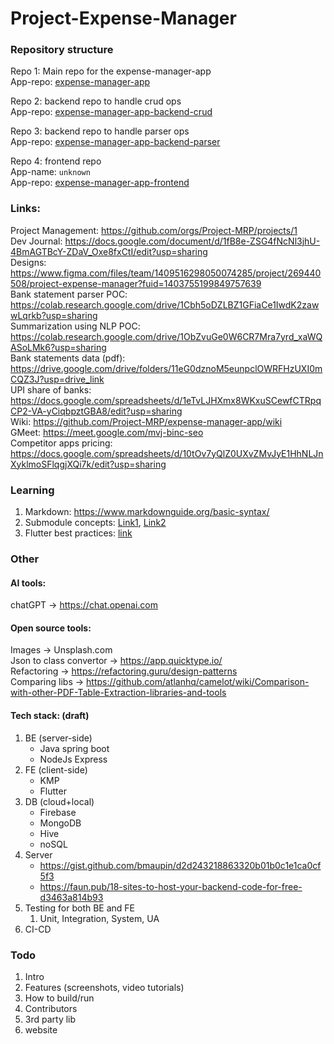 # Project-Expense-Manager

### Repository structure

Repo 1: Main repo for the expense-manager-app   
App-repo: [expense-manager-app](https://github.com/Project-MRP/expense-manager-app)


Repo 2: backend repo to handle crud ops  
App-repo: [expense-manager-app-backend-crud](https://github.com/Project-MRP/expense-manager-backend-crud)

Repo 3: backend repo to handle parser ops  
App-repo: [expense-manager-app-backend-parser](https://github.com/Project-MRP/expense-manager-backend-parser)

Repo 4: frontend repo  
App-name: `unknown`  
App-repo: [expense-manager-app-frontend](https://github.com/Project-MRP/expense-manager-frontend)


### Links:
Project Management: https://github.com/orgs/Project-MRP/projects/1  
Dev Journal: https://docs.google.com/document/d/1fB8e-ZSG4fNcNl3jhU-4BmAGTBcY-ZDaV_Oxe8fxCtI/edit?usp=sharing  
Designs: https://www.figma.com/files/team/1409516298050074285/project/269440508/project-expense-manager?fuid=1403755199849757639  
Bank statement parser POC: https://colab.research.google.com/drive/1Cbh5oDZLBZ1GFiaCe1IwdK2zawwLqrkb?usp=sharing  
Summarization using NLP POC: https://colab.research.google.com/drive/1ObZvuGe0W6CR7Mra7yrd_xaWQASoLMk6?usp=sharing  
Bank statements data (pdf): https://drive.google.com/drive/folders/11eG0dznoM5eunpclOWRFHzUXI0mCQZ3J?usp=drive_link  
UPI share of banks: https://docs.google.com/spreadsheets/d/1eTvLJHXmx8WKxuSCewfCTRpqCP2-VA-yCiqbpztGBA8/edit?usp=sharing  
Wiki: https://github.com/Project-MRP/expense-manager-app/wiki  
GMeet: https://meet.google.com/mvj-binc-seo  
Competitor apps pricing: https://docs.google.com/spreadsheets/d/10tOv7yQlZ0UXvZMvJyE1HhNLJnXyklmoSFlqgjXQi7k/edit?usp=sharing  


### Learning
1. Markdown: https://www.markdownguide.org/basic-syntax/  
2. Submodule concepts: [Link1](https://www.atlassian.com/git/tutorials/git-submodule), [Link2](https://www.reddit.com/r/node/comments/b5q28p/how_should_i_structure_my_git_repo_for_keeping/)  
3. Flutter best practices: [link](https://engineering.verygood.ventures/)


### Other

#### AI tools:
chatGPT -> https://chat.openai.com 

#### Open source tools:
Images -> Unsplash.com  
Json to class convertor -> https://app.quicktype.io/   
Refactoring -> https://refactoring.guru/design-patterns   
Comparing libs -> https://github.com/atlanhq/camelot/wiki/Comparison-with-other-PDF-Table-Extraction-libraries-and-tools  

#### Tech stack: (draft)
1. BE (server-side)
    * Java spring boot
    * NodeJs Express
2. FE (client-side)
    * KMP
    * Flutter
3. DB (cloud+local)
    * Firebase
    * MongoDB
    * Hive
    * noSQL
4. Server
    * https://gist.github.com/bmaupin/d2d243218863320b01b0c1e1ca0cf5f3 
    * https://faun.pub/18-sites-to-host-your-backend-code-for-free-d3463a814b93 
5. Testing for both BE and FE
    1. Unit, Integration, System, UA
6. CI-CD


### Todo
1. Intro
2. Features (screenshots, video tutorials)
3. How to build/run
4. Contributors
5. 3rd party lib
6. website